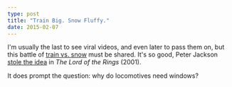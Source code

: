 ```yaml
---
type: post
title: "Train Big. Snow Fluffy."
date: 2015-02-07
---
```

I'm usually the last to see viral videos, and even later to pass them on, but this battle of [train vs. snow][train] 
must be shared. It's so good, Peter Jackson [stole the idea][lotr] in *The Lord of the Rings* (2001).

It does prompt the question: why do locomotives need windows?

[train]: https://www.youtube.com/watch?v=Yja2VmZOfdA
[lotr]: https://www.youtube.com/watch?v=e9K7fueW4Bk#t=140
